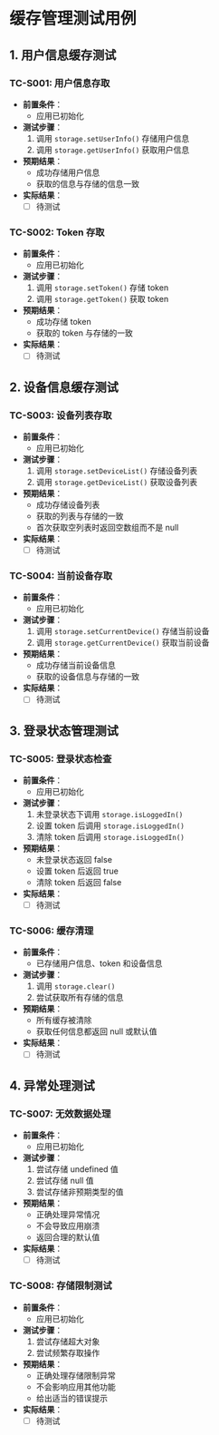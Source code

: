 # 缓存管理测试用例

## 1. 用户信息缓存测试

### TC-S001: 用户信息存取
- **前置条件**：
  - 应用已初始化
- **测试步骤**：
  1. 调用 `storage.setUserInfo()` 存储用户信息
  2. 调用 `storage.getUserInfo()` 获取用户信息
- **预期结果**：
  - 成功存储用户信息
  - 获取的信息与存储的信息一致
- **实际结果**：
  - [ ] 待测试

### TC-S002: Token 存取
- **前置条件**：
  - 应用已初始化
- **测试步骤**：
  1. 调用 `storage.setToken()` 存储 token
  2. 调用 `storage.getToken()` 获取 token
- **预期结果**：
  - 成功存储 token
  - 获取的 token 与存储的一致
- **实际结果**：
  - [ ] 待测试

## 2. 设备信息缓存测试

### TC-S003: 设备列表存取
- **前置条件**：
  - 应用已初始化
- **测试步骤**：
  1. 调用 `storage.setDeviceList()` 存储设备列表
  2. 调用 `storage.getDeviceList()` 获取设备列表
- **预期结果**：
  - 成功存储设备列表
  - 获取的列表与存储的一致
  - 首次获取空列表时返回空数组而不是 null
- **实际结果**：
  - [ ] 待测试

### TC-S004: 当前设备存取
- **前置条件**：
  - 应用已初始化
- **测试步骤**：
  1. 调用 `storage.setCurrentDevice()` 存储当前设备
  2. 调用 `storage.getCurrentDevice()` 获取当前设备
- **预期结果**：
  - 成功存储当前设备信息
  - 获取的设备信息与存储的一致
- **实际结果**：
  - [ ] 待测试

## 3. 登录状态管理测试

### TC-S005: 登录状态检查
- **前置条件**：
  - 应用已初始化
- **测试步骤**：
  1. 未登录状态下调用 `storage.isLoggedIn()`
  2. 设置 token 后调用 `storage.isLoggedIn()`
  3. 清除 token 后调用 `storage.isLoggedIn()`
- **预期结果**：
  - 未登录状态返回 false
  - 设置 token 后返回 true
  - 清除 token 后返回 false
- **实际结果**：
  - [ ] 待测试

### TC-S006: 缓存清理
- **前置条件**：
  - 已存储用户信息、token 和设备信息
- **测试步骤**：
  1. 调用 `storage.clear()`
  2. 尝试获取所有存储的信息
- **预期结果**：
  - 所有缓存被清除
  - 获取任何信息都返回 null 或默认值
- **实际结果**：
  - [ ] 待测试

## 4. 异常处理测试

### TC-S007: 无效数据处理
- **前置条件**：
  - 应用已初始化
- **测试步骤**：
  1. 尝试存储 undefined 值
  2. 尝试存储 null 值
  3. 尝试存储非预期类型的值
- **预期结果**：
  - 正确处理异常情况
  - 不会导致应用崩溃
  - 返回合理的默认值
- **实际结果**：
  - [ ] 待测试

### TC-S008: 存储限制测试
- **前置条件**：
  - 应用已初始化
- **测试步骤**：
  1. 尝试存储超大对象
  2. 尝试频繁存取操作
- **预期结果**：
  - 正确处理存储限制异常
  - 不会影响应用其他功能
  - 给出适当的错误提示
- **实际结果**：
  - [ ] 待测试 